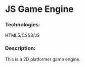 # JS Game Engine

### Technologies:
HTML5/CSS3/JS

### Description:
This is a 2D platformer game engine.
